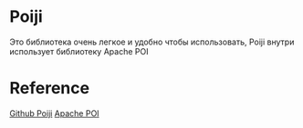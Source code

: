 # Poiji

Это библиотека очень легкое и удобно чтобы использовать, Poiji внутри использует библиотеку Apache POI

# Reference

[Github Poiji](https://github.com/ozlerhakan/poiji)
[Apache POI](https://poi.apache.org/)